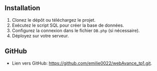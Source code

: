 ## Installation
1. Clonez le dépôt ou téléchargez le projet.
2. Exécutez le script SQL pour créer la base de données.
3. Configurez la connexion dans le fichier `DB.php` (si nécessaire).
4. Déployez sur votre serveur.


## GitHub
- Lien vers GitHub: https://github.com/emilie0022/webAvance_tp1.git.